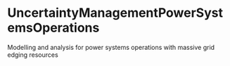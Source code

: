 # UncertaintyManagementPowerSystemsOperations
Modelling and analysis for power systems operations with massive grid edging resources

